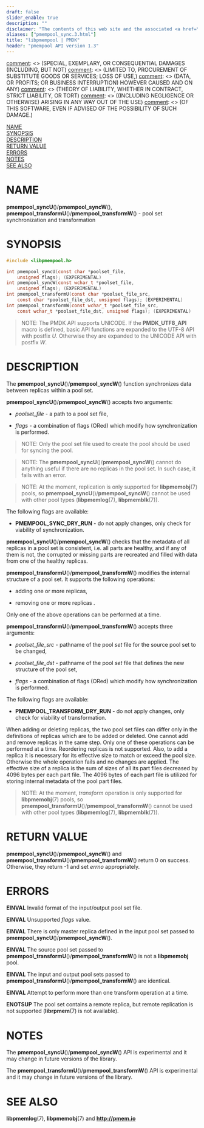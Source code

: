 ```yaml
---
draft: false
slider_enable: true
description: ""
disclaimer: "The contents of this web site and the associated <a href=\"https://github.com/pmem\">GitHub repositories</a> are BSD-licensed open source."
aliases: ["pmempool_sync.3.html"]
title: "libpmempool | PMDK"
header: "pmempool API version 1.3"
---
```


[comment]: <> (Copyright 2017-2018, Intel Corporation)

[comment]: <> (Redistribution and use in source and binary forms, with or without)
[comment]: <> (modification, are permitted provided that the following conditions)
[comment]: <> (are met:)
[comment]: <> (    * Redistributions of source code must retain the above copyright)
[comment]: <> (      notice, this list of conditions and the following disclaimer.)
[comment]: <> (    * Redistributions in binary form must reproduce the above copyright)
[comment]: <> (      notice, this list of conditions and the following disclaimer in)
[comment]: <> (      the documentation and/or other materials provided with the)
[comment]: <> (      distribution.)
[comment]: <> (    * Neither the name of the copyright holder nor the names of its)
[comment]: <> (      contributors may be used to endorse or promote products derived)
[comment]: <> (      from this software without specific prior written permission.)

[comment]: <> (THIS SOFTWARE IS PROVIDED BY THE COPYRIGHT HOLDERS AND CONTRIBUTORS)
[comment]: <> ("AS IS" AND ANY EXPRESS OR IMPLIED WARRANTIES, INCLUDING, BUT NOT)
[comment]: <> (LIMITED TO, THE IMPLIED WARRANTIES OF MERCHANTABILITY AND FITNESS FOR)
[comment]: <> (A PARTICULAR PURPOSE ARE DISCLAIMED. IN NO EVENT SHALL THE COPYRIGHT)
[comment]: <> (OWNER OR CONTRIBUTORS BE LIABLE FOR ANY DIRECT, INDIRECT, INCIDENTAL,)
[comment]: <> (SPECIAL, EXEMPLARY, OR CONSEQUENTIAL DAMAGES (INCLUDING, BUT NOT)
[comment]: <> (LIMITED TO, PROCUREMENT OF SUBSTITUTE GOODS OR SERVICES; LOSS OF USE,)
[comment]: <> (DATA, OR PROFITS; OR BUSINESS INTERRUPTION) HOWEVER CAUSED AND ON ANY)
[comment]: <> (THEORY OF LIABILITY, WHETHER IN CONTRACT, STRICT LIABILITY, OR TORT)
[comment]: <> ((INCLUDING NEGLIGENCE OR OTHERWISE) ARISING IN ANY WAY OUT OF THE USE)
[comment]: <> (OF THIS SOFTWARE, EVEN IF ADVISED OF THE POSSIBILITY OF SUCH DAMAGE.)

[comment]: <> (pmempool_sync.3 -- man page for pmempool sync and transform)

[NAME](#name)<br />
[SYNOPSIS](#synopsis)<br />
[DESCRIPTION](#description)<br />
[RETURN VALUE](#return-value)<br />
[ERRORS](#errors)<br />
[NOTES](#notes)<br />
[SEE ALSO](#see-also)<br />


# NAME #

**pmempool_syncU**()/**pmempool_syncW**(), **pmempool_transformU**()/**pmempool_transformW**() - pool set synchronization and transformation


# SYNOPSIS #

```c
#include <libpmempool.h>

int pmempool_syncU(const char *poolset_file, 
	unsigned flags); (EXPERIMENTAL)
int pmempool_syncW(const wchar_t *poolset_file, 
	unsigned flags); (EXPERIMENTAL)
int pmempool_transformU(const char *poolset_file_src,
	const char *poolset_file_dst, unsigned flags); (EXPERIMENTAL)
int pmempool_transformW(const wchar_t *poolset_file_src,
	const wchar_t *poolset_file_dst, unsigned flags); (EXPERIMENTAL)
```


>NOTE: The PMDK API supports UNICODE. If the **PMDK_UTF8_API** macro is
defined, basic API functions are expanded to the UTF-8 API with postfix *U*.
Otherwise they are expanded to the UNICODE API with postfix *W*.


# DESCRIPTION #

The **pmempool_syncU**()/**pmempool_syncW**() function synchronizes data between replicas within
a pool set.

**pmempool_syncU**()/**pmempool_syncW**() accepts two arguments:

* *poolset_file* - a path to a pool set file,

* *flags* - a combination of flags (ORed) which modify how synchronization
is performed.

>NOTE: Only the pool set file used to create the pool should be used
for syncing the pool.

>NOTE: The **pmempool_syncU**()/**pmempool_syncW**() cannot do anything useful if there
are no replicas in the pool set.  In such case, it fails with an error.

>NOTE: At the moment, replication is only supported for **libpmemobj**(7)
pools, so **pmempool_syncU**()/**pmempool_syncW**() cannot be used with other pool types
(**libpmemlog**(7), **libpmemblk**(7)).

The following flags are available:

* **PMEMPOOL_SYNC_DRY_RUN** - do not apply changes, only check for viability of
synchronization.

**pmempool_syncU**()/**pmempool_syncW**() checks that the metadata of all replicas in
a pool set is consistent, i.e. all parts are healthy, and if any of them is
not, the corrupted or missing parts are recreated and filled with data from
one of the healthy replicas.




**pmempool_transformU**()/**pmempool_transformW**() modifies the internal structure of a pool set.
It supports the following operations:

* adding one or more replicas,

* removing one or more replicas .

Only one of the above operations can be performed at a time.

**pmempool_transformU**()/**pmempool_transformW**() accepts three arguments:

* *poolset_file_src* - pathname of the pool *set* file for the source
pool set to be changed,

* *poolset_file_dst* - pathname of the pool *set* file that defines the new
structure of the pool set,

* *flags* - a combination of flags (ORed) which modify how synchronization
is performed.

The following flags are available:

* **PMEMPOOL_TRANSFORM_DRY_RUN** - do not apply changes, only check for viability of
transformation.

When adding or deleting replicas, the two pool set files can differ only in the
definitions of replicas which are to be added or deleted. One cannot add and
remove replicas in the same step. Only one of these operations can be performed
at a time. Reordering replicas is not supported.
Also, to add a replica it is necessary for its effective size to match or
exceed the pool size. Otherwise the whole operation fails and no changes are
applied. The effective size of a replica is the sum of sizes of all its part
files decreased by 4096 bytes per each part file. The 4096 bytes of each part
file is utilized for storing internal metadata of the pool part files.



>NOTE: At the moment, *transform* operation is only supported for
**libpmemobj**(7) pools, so **pmempool_transformU**()/**pmempool_transformW**() cannot be used with other
pool types (**libpmemlog**(7), **libpmemblk**(7)).


# RETURN VALUE #

**pmempool_syncU**()/**pmempool_syncW**() and **pmempool_transformU**()/**pmempool_transformW**() return 0 on success.
Otherwise, they return -1 and set *errno* appropriately.


# ERRORS #

**EINVAL** Invalid format of the input/output pool set file.

**EINVAL** Unsupported *flags* value.

**EINVAL** There is only master replica defined in the input pool set passed
  to **pmempool_syncU**()/**pmempool_syncW**().

**EINVAL** The source pool set passed to **pmempool_transformU**()/**pmempool_transformW**() is not a
  **libpmemobj** pool.

**EINVAL** The input and output pool sets passed to **pmempool_transformU**()/**pmempool_transformW**()
  are identical.

**EINVAL** Attempt to perform more than one transform operation at a time.

**ENOTSUP** The pool set contains a remote replica, but remote replication
  is not supported (**librpmem**(7) is not available).


# NOTES #

The **pmempool_syncU**()/**pmempool_syncW**() API is experimental and it may change in future
versions of the library.

The **pmempool_transformU**()/**pmempool_transformW**() API is experimental and it may change in future
versions of the library.


# SEE ALSO #

**libpmemlog**(7), **libpmemobj**(7) and **<http://pmem.io>**
